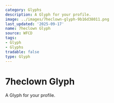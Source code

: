 ```yaml
---
category: Glyphs
description: A Glyph for your profile.
image: ../images/7heclown-glyph-9b16d38011.png
last_updated: '2025-09-17'
name: 7heclown Glyph
source: WFCD
tags:
- Glyph
- Glyphs
tradable: false
type: Glyph
---
```


# 7heclown Glyph

A Glyph for your profile.

